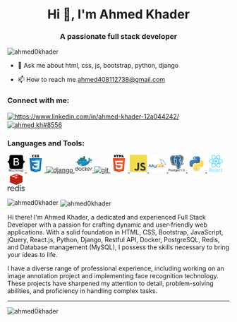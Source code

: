<h1 align="center">Hi 👋, I'm Ahmed Khader</h1>
<h3 align="center">A passionate full stack developer</h3>

<p align="left"> <img src="https://komarev.com/ghpvc/?username=ahmed0khader&label=Profile%20views&color=0e75b6&style=flat" alt="ahmed0khader" /> </p>


- 💬 Ask me about html, css, js, bootstrap, python, django

- 📫 How to reach me ahmed408112738@gmail.com

<h3 align="left">Connect with me:</h3>
<p align="left">
<a href="https://linkedin.com/in/https://www.linkedin.com/in/ahmed-khader-12a044242/" target="blank"><img align="center" src="https://raw.githubusercontent.com/rahuldkjain/github-profile-readme-generator/master/src/images/icons/Social/linked-in-alt.svg" alt="https://www.linkedin.com/in/ahmed-khader-12a044242/" height="30" width="40" /></a>
<a href="https://discord.gg/ahmed kh#8556" target="blank"><img align="center" src="https://raw.githubusercontent.com/rahuldkjain/github-profile-readme-generator/master/src/images/icons/Social/discord.svg" alt="ahmed kh#8556" height="30" width="40" /></a>
</p>


<h3 align="left">Languages and Tools:</h3>
<p align="left"> <a href="https://getbootstrap.com" target="_blank" rel="noreferrer"> <img src="https://raw.githubusercontent.com/devicons/devicon/master/icons/bootstrap/bootstrap-plain-wordmark.svg" alt="bootstrap" width="40" height="40"/> </a> <a href="https://www.w3schools.com/css/" target="_blank" rel="noreferrer"> <img src="https://raw.githubusercontent.com/devicons/devicon/master/icons/css3/css3-original-wordmark.svg" alt="css3" width="40" height="40"/> </a> <a href="https://www.djangoproject.com/" target="_blank" rel="noreferrer"> <img src="https://cdn.worldvectorlogo.com/logos/django.svg" alt="django" width="40" height="40"/> </a> <a href="https://www.docker.com/" target="_blank" rel="noreferrer"> <img src="https://raw.githubusercontent.com/devicons/devicon/master/icons/docker/docker-original-wordmark.svg" alt="docker" width="40" height="40"/> </a> <a href="https://git-scm.com/" target="_blank" rel="noreferrer"> <img src="https://www.vectorlogo.zone/logos/git-scm/git-scm-icon.svg" alt="git" width="40" height="40"/> </a> <a href="https://www.w3.org/html/" target="_blank" rel="noreferrer"> <img src="https://raw.githubusercontent.com/devicons/devicon/master/icons/html5/html5-original-wordmark.svg" alt="html5" width="40" height="40"/> </a> <a href="https://developer.mozilla.org/en-US/docs/Web/JavaScript" target="_blank" rel="noreferrer"> <img src="https://raw.githubusercontent.com/devicons/devicon/master/icons/javascript/javascript-original.svg" alt="javascript" width="40" height="40"/> </a> <a href="https://www.mysql.com/" target="_blank" rel="noreferrer"> <img src="https://raw.githubusercontent.com/devicons/devicon/master/icons/mysql/mysql-original-wordmark.svg" alt="mysql" width="40" height="40"/> </a> <a href="https://www.postgresql.org" target="_blank" rel="noreferrer"> <img src="https://raw.githubusercontent.com/devicons/devicon/master/icons/postgresql/postgresql-original-wordmark.svg" alt="postgresql" width="40" height="40"/> </a> <a href="https://www.python.org" target="_blank" rel="noreferrer"> <img src="https://raw.githubusercontent.com/devicons/devicon/master/icons/python/python-original.svg" alt="python" width="40" height="40"/> </a> <a href="https://reactjs.org/" target="_blank" rel="noreferrer"> <img src="https://raw.githubusercontent.com/devicons/devicon/master/icons/react/react-original-wordmark.svg" alt="react" width="40" height="40"/> </a> <a href="https://redis.io" target="_blank" rel="noreferrer"> <img src="https://raw.githubusercontent.com/devicons/devicon/master/icons/redis/redis-original-wordmark.svg" alt="redis" width="40" height="40"/> </a> </p>
</td><td valign="top" width="33%">


<p><img align="left" src="https://github-readme-stats.vercel.app/api/top-langs?username=ahmed0khader&show_icons=true&locale=en&layout=compact" alt="ahmed0khader" /></p>

<p>&nbsp;<img align="center" src="https://github-readme-stats.vercel.app/api?username=ahmed0khader&show_icons=true&locale=en" alt="ahmed0khader" /></p>

<p align="left">
Hi there! I'm Ahmed Khader,
a dedicated and experienced Full Stack Developer with a passion for crafting dynamic and user-friendly web applications.
With a solid foundation in HTML, CSS, Bootstrap, JavaScript, jQuery, React.js, Python, Django, Restful API, Docker, PostgreSQL, Redis, and Database management (MySQL),
I possess the skills necessary to bring your ideas to life.

I have a diverse range of professional experience,
including working on an image annotation project and implementing face recognition technology.
These projects have sharpened my attention to detail, problem-solving abilities, and proficiency in handling complex tasks.

</p>

<hr>

<p align="left"> <img src="https://komarev.com/ghpvc/?username=ahmed0khader" alt="ahmed0khader"/> </p>

